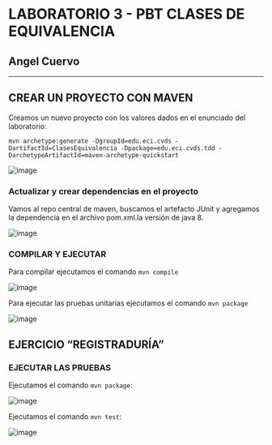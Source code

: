 # LABORATORIO 3 - PBT CLASES DE EQUIVALENCIA
## Angel Cuervo
---
## CREAR UN PROYECTO CON MAVEN

Creamos un nuevo proyecto con los valores dados en el enunciado del laboratorio:

```
mvn archetype:generate -DgroupId=edu.eci.cvds -DartifactId=ClasesEquivalencia -Dpackage=edu.eci.cvds.tdd -DarchetypeArtifactId=maven-archetype-quickstart
```
![image]()

### Actualizar y crear dependencias en el proyecto

Vamos al repo central de maven, buscamos el artefacto JUnit y agregamos la dependencia en el archivo pom.xml.la versión de java 8.

![image]()

### COMPILAR Y EJECUTAR

Para compilar ejecutamos el comando `mvn compile`

![image]()

Para ejecutar las pruebas unitarias ejecutamos el comando `mvn package`

![image]()

## EJERCICIO “REGISTRADURÍA”

### EJECUTAR LAS PRUEBAS

Ejecutamos el comando `mvn package`:

![image]()

Ejecutamos el comando `mvn test`:

![image]()
